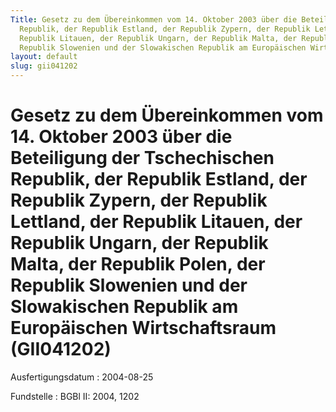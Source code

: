 ```yaml
---
Title: Gesetz zu dem Übereinkommen vom 14. Oktober 2003 über die Beteiligung der Tschechischen
  Republik, der Republik Estland, der Republik Zypern, der Republik Lettland, der
  Republik Litauen, der Republik Ungarn, der Republik Malta, der Republik Polen, der
  Republik Slowenien und der Slowakischen Republik am Europäischen Wirtschaftsraum
layout: default
slug: gii041202
---
```


# Gesetz zu dem Übereinkommen vom 14. Oktober 2003 über die Beteiligung der Tschechischen Republik, der Republik Estland, der Republik Zypern, der Republik Lettland, der Republik Litauen, der Republik Ungarn, der Republik Malta, der Republik Polen, der Republik Slowenien und der Slowakischen Republik am Europäischen Wirtschaftsraum (GII041202)

Ausfertigungsdatum
:   2004-08-25

Fundstelle
:   BGBl II: 2004, 1202

